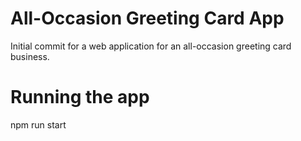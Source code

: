 # All-Occasion Greeting Card App

Initial commit for a web application for an all-occasion greeting card business.

# Running the app

npm run start